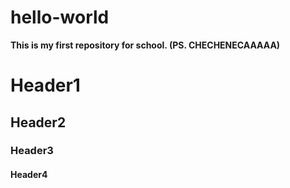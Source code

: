 # hello-world
**This is my first repository for school. (PS. CHECHENECAAAAA)**
# Header1
## Header2
### Header3
#### Header4
